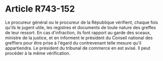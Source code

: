 # Article R743-152

Le procureur général ou le procureur de la République vérifient, chaque fois qu'ils le jugent utile, les registres et documents de toute nature des greffes de leur ressort. En cas d'infraction, ils font rapport au garde des sceaux, ministre de la justice, et en informent le président du Conseil national des greffiers pour être prise à l'égard du contrevenant telle mesure qu'il appartiendra.   Le président du tribunal de commerce en est avisé. Il peut procéder à la même vérification.
